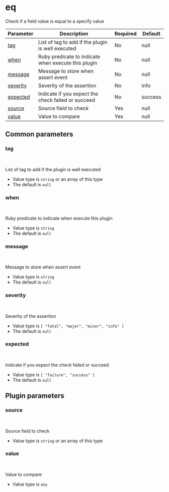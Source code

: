 # eq <Badge type='tip' text='community' vertical='top' />

Check if a field value is equal to a specify value

| Parameter | Description | Required | Default |
|---|---|---|---|
| [tag](#tag) | List of tag to add if the plugin is well executed | No | null
| [when](#when) | Ruby predicate to indicate when execute this plugin | No | null
| [message](#message) | Message to store when assert event | No | null
| [severity](#severity) | Severity of the assertion | No | info
| [expected](#expected) | Indicate if you expect the check failed or succeed | No | success
| [source](#source) | Source field to check | Yes | null
| [value](#value) | Value to compare | Yes | null

## Common parameters
### tag
<br/>
<Badge type=warning text=optional vertical=bottom />

List of tag to add if the plugin is well executed
- Value type is `string` or an array of this type
- The default is `null`

### when
<br/>
<Badge type=warning text=optional vertical=bottom />

Ruby predicate to indicate when execute this plugin
- Value type is `string`
- The default is `null`

### message
<br/>
<Badge type=warning text=optional vertical=bottom />

Message to store when assert event
- Value type is `string`
- The default is `null`

### severity
<br/>
<Badge type=warning text=optional vertical=bottom />

Severity of the assertion
- Value type is `[
  "fatal",
  "major",
  "minor",
  "info"
]`
- The default is `null`

### expected
<br/>
<Badge type=warning text=optional vertical=bottom />

Indicate if you expect the check failed or succeed
- Value type is `[
  "failure",
  "success"
]`
- The default is `null`

## Plugin parameters
### source
<br/>
<Badge type=tip text=required vertical=bottom />

Source field to check
- Value type is `string` or an array of this type

### value
<br/>
<Badge type=tip text=required vertical=bottom />

Value to compare
- Value type is `any`

